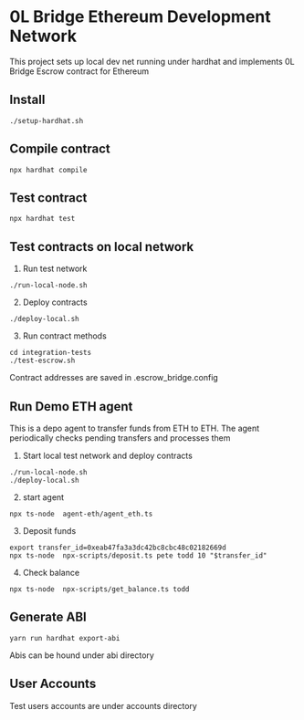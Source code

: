 # 0L Bridge Ethereum Development Network

This project sets up local dev net running under hardhat and implements 0L Bridge Escrow contract for Ethereum

## Install
```
./setup-hardhat.sh
```

## Compile contract
```
npx hardhat compile
```

## Test contract
```
npx hardhat test
```

## Test contracts on local network
1. Run test network
```
./run-local-node.sh
```
2. Deploy contracts
```
./deploy-local.sh
```
3. Run contract methods
```
cd integration-tests
./test-escrow.sh
```
Contract addresses are saved in .escrow_bridge.config 

## Run Demo ETH agent
This is a depo agent to transfer funds from ETH to ETH. The agent periodically checks pending transfers and processes them
1. Start local test network and deploy contracts
```
./run-local-node.sh
./deploy-local.sh
```
2. start agent
```
npx ts-node  agent-eth/agent_eth.ts
```
3. Deposit funds
```
export transfer_id=0xeab47fa3a3dc42bc8cbc48c02182669d
npx ts-node  npx-scripts/deposit.ts pete todd 10 "$transfer_id"
```
4. Check balance
```
npx ts-node  npx-scripts/get_balance.ts todd
```
## Generate ABI
```
yarn run hardhat export-abi
```

Abis can be hound under abi directory

## User Accounts
Test users accounts are under accounts directory
